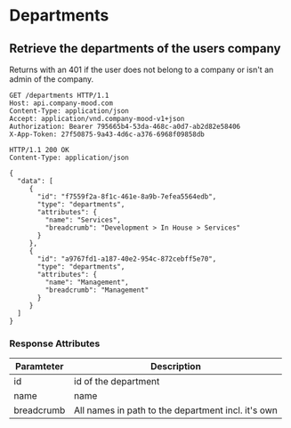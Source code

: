 # Departments

## Retrieve the departments of the users company
Returns with an 401 if the user does not belong to a company or isn't an
admin of the company.

```http
GET /departments HTTP/1.1
Host: api.company-mood.com
Content-Type: application/json
Accept: application/vnd.company-mood-v1+json
Authorization: Bearer 795665b4-53da-468c-a0d7-ab2d82e58406
X-App-Token: 27f50875-9a43-4d6c-a376-6968f09858db
```

```http
HTTP/1.1 200 OK
Content-Type: application/json

{
  "data": [
     {
       "id": "f7559f2a-8f1c-461e-8a9b-7efea5564edb",
       "type": "departments",
       "attributes": {
         "name": "Services",
         "breadcrumb": "Development > In House > Services"
       }
     },
     {
       "id": "a9767fd1-a187-40e2-954c-872cebff5e70",
       "type": "departments",
       "attributes": {
         "name": "Management",
         "breadcrumb": "Management"
       }
     }
  ]
}
```

### Response Attributes

Paramteter | Description
-----------|------------
id         | id of the department
name       | name
breadcrumb | All names in path to the department incl. it's own
